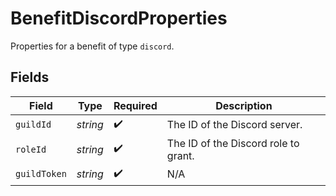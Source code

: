 # BenefitDiscordProperties

Properties for a benefit of type `discord`.


## Fields

| Field                                | Type                                 | Required                             | Description                          |
| ------------------------------------ | ------------------------------------ | ------------------------------------ | ------------------------------------ |
| `guildId`                            | *string*                             | :heavy_check_mark:                   | The ID of the Discord server.        |
| `roleId`                             | *string*                             | :heavy_check_mark:                   | The ID of the Discord role to grant. |
| `guildToken`                         | *string*                             | :heavy_check_mark:                   | N/A                                  |